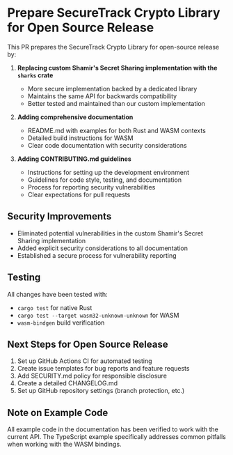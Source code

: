# Prepare SecureTrack Crypto Library for Open Source Release

This PR prepares the SecureTrack Crypto Library for open-source release by:

1. **Replacing custom Shamir's Secret Sharing implementation with the `sharks` crate**

   - More secure implementation backed by a dedicated library
   - Maintains the same API for backwards compatibility
   - Better tested and maintained than our custom implementation

2. **Adding comprehensive documentation**

   - README.md with examples for both Rust and WASM contexts
   - Detailed build instructions for WASM
   - Clear code documentation with security considerations

3. **Adding CONTRIBUTING.md guidelines**
   - Instructions for setting up the development environment
   - Guidelines for code style, testing, and documentation
   - Process for reporting security vulnerabilities
   - Clear expectations for pull requests

## Security Improvements

- Eliminated potential vulnerabilities in the custom Shamir's Secret Sharing implementation
- Added explicit security considerations to all documentation
- Established a secure process for vulnerability reporting

## Testing

All changes have been tested with:

- `cargo test` for native Rust
- `cargo test --target wasm32-unknown-unknown` for WASM
- `wasm-bindgen` build verification

## Next Steps for Open Source Release

1. Set up GitHub Actions CI for automated testing
2. Create issue templates for bug reports and feature requests
3. Add SECURITY.md policy for responsible disclosure
4. Create a detailed CHANGELOG.md
5. Set up GitHub repository settings (branch protection, etc.)

## Note on Example Code

All example code in the documentation has been verified to work with the current API. The TypeScript example specifically addresses common pitfalls when working with the WASM bindings.
